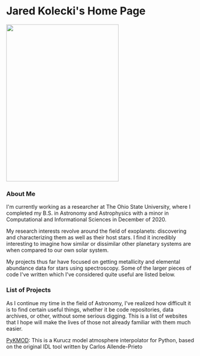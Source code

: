# Jared Kolecki's Home Page


<img src="assets/MyFirstPaper.png" width="300" height="420" alt="">

### About Me
I'm currently working as a researcher at The Ohio State University, where I completed my B.S. in Astronomy and Astrophysics with a minor in Computational and Informational Sciences in December of 2020.

My research interests revolve around the field of exoplanets: discovering and characterizing them as well as their host stars. I find it incredibly interesting to imagine how similar or dissimilar other planetary systems are when compared to our own solar system. 

My projects thus far have focused on getting metallicity and elemental abundance data for stars using spectroscopy. Some of the larger pieces of code I've written which I've considered quite useful are listed below. 

### List of Projects
As I continue my time in the field of Astronomy, I've realized how difficult it is to find certain useful things, whether it be code repositories, data archives, or other, without some serious digging. This is a list of websites that I hope will make the lives of those not already familiar with them much easier.


[PyKMOD](pykmod.md): This is a Kurucz model atmosphere interpolator for Python, based on the original IDL tool written by Carlos Allende-Prieto
